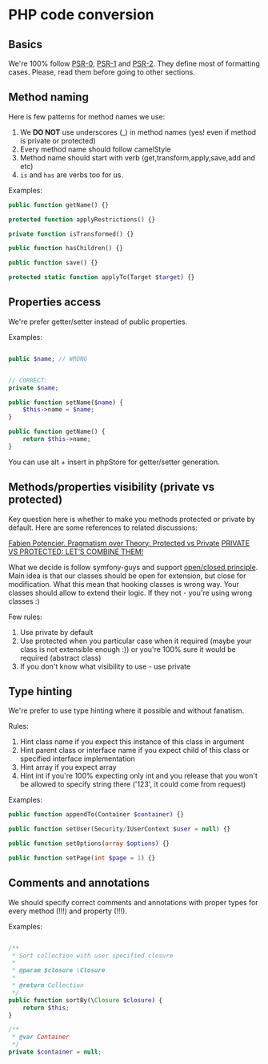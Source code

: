 # PHP code conversion

## Basics

We're 100% follow [PSR-0](psr/0.md), [PSR-1](psr/1.md) and [PSR-2](psr/2.md). 
They define most of formatting cases.
Please, read them before going to other sections.

## Method naming

Here is few patterns for method names we use:

1. We __DO NOT__ use underscores (_) in method names (yes! even if method is private or protected)
2. Every method name should follow camelStyle
3. Method name should start with verb (get,transform,apply,save,add and etc)
4. `is` and `has` are verbs too for us.

Examples:

```php
public function getName() {}

protected function applyRestrictions() {}

private function isTransformed() {}

public function hasChildren() {}

public function save() {}

protected static function applyTo(Target $target) {}
``` 

## Properties access

We're prefer getter/setter instead of public properties.

Examples:

```php

public $name; // WRONG


// CORRECT:
private $name;

public function setName($name) {
	$this->name = $name;
}

public function getName() {
	return $this->name;
}
```

You can use alt + insert in phpStore for getter/setter generation.

## Methods/properties visibility (private vs protected)

Key question here is whether to make you methods protected or private by default.
Here are some references to related discussions:

[Fabien Potencier. Pragmatism over Theory: Protected vs Private](http://fabien.potencier.org/article/47/pragmatism-over-theory-protected-vs-private) 
[PRIVATE VS PROTECTED: LET’S COMBINE THEM!](http://phpandme.tumblr.com/post/4391869601/private-vs-protected-lets-combine-them)

What we decide is follow symfony-guys and support [open/closed principle](http://en.wikipedia.org/wiki/Open/closed_principle).
Main idea is that our classes should be open for extension, but close for modification. 
What this mean that hooking classes is wrong way. 
Your classes should allow to extend their logic. If they not - you're using wrong classes :)

Few rules:

1. Use private by default
2. Use protected when you particular case when it required (maybe your class is not extensible enough :)) or you're 100% sure it would be required (abstract class)
3. If you don't know what visibility to use - use private

## Type hinting

We're prefer to use type hinting where it possible and without fanatism.

Rules:

1. Hint class name if you expect this instance of this class in argument
2. Hint parent class or interface name if you expect child of this class or specified interface implementation
3. Hint array if you expect array
4. Hint int if you're 100% expecting only int and you release that you won't be allowed to specify string there ('123', it could come from request)

Examples:

```php
public function appendTo(Container $container) {}

public function setUser(Security/IUserContext $user = null) {}

public function setOptions(array $options) {}

public function setPage(int $page = 1) {}
```

## Comments and annotations

We should specify correct comments and annotations with proper types for every method (!!!) and property (!!!).

Examples:

```php

/**
 * Sort collection with user specified closure
 *
 * @param $closure \Closure
 *
 * @return Collection
 */
public function sortBy(\Closure $closure) {
	return $this;
}

/**
 * @var Container
 */
private $container = null;

```




